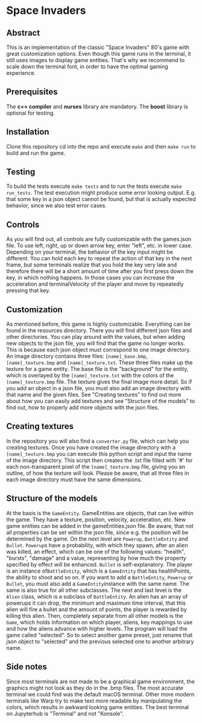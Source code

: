 # Space Invaders

## Abstract
This is an implementation of the classic "Space Invaders" 80's game with great customization options. Even though this game runs in the terminal, it still uses images to display game entities. That's why we recommend to scale down the terminal font, in order to have the optimal gaming experience.

## Prerequisites
The **c++ compiler** and **nurses** library are mandatory. The **boost** library is optional for testing.

## Installation
Clone this repository cd into the repo and execute `make` and then `make run` to build and run the game.

## Testing
To build the tests execute `make tests` and to run the tests execute `make run_tests`. The test execution might produce some error looking output. E.g. that some key in a json object cannot be found, but that is actually expected behavior, since we also test error cases.

## Controls
As you will find out, all controls are fully customizable with the games.json file. To use left, right, up or down arrow key, enter "left", etc. in lower case. Depending on your terminal, the behavior of the key input might be different. You can hold each key to repeat the action of that key in the next frame, but some terminals realize that you hold the key very late and therefore there will be a short amount of time after you first press down the key, in which nothing happens. In those cases you can increase the acceleration and terminalVelocity of the player and move by repeatedly pressing that key.

## Customization
As mentioned before, this game is highly customizable. Everything can be found in the resources directory. There you will find different json files and other directories. You can play around with the values, but when adding new objects to the json file, you will find that the game no longer works. This is because each json object must correspond to one image directory. An image directory contains three files: `[name]_base.bmp`, `[name]_texture.bmp` and `[name]_texture.txt`. These three files make up the texture for a game entity. The base file is the "background" for the entity, which is overlayed by the `[name]_texture.txt` with the colors of the `[name]_texture.bmp` file. The texture gives the final image more detail. So if you add an object in a json file, you must also add an image directory with that name and the given files. See "Creating textures" to find out more about how you can easily add textures and see "Structure of the models" to find out, how to properly add more objects with the json files.

## Creating textures
In the repository you will also find a `converter.py` file, which can help you creating textures. Once you have created the image directory with a `[name]_texture.bmp` you can execute this python script and input the name of the image directory. This script then creates the .txt file filled with '#' for each non-transparent pixel of the `[name]_texture.bmp` file, giving you an outline, of how the texture will look. Please be aware, that all three files in each image directory must have the same dimensions.

## Structure of the models
At the basis is the `GameEntity`. GameEntities are objects, that can live within the game. They have a texture, position, velocity, acceleration, etc. New game entities can be added in the gameEntities.json file. Be aware, that not all properties can be set within the json file, since e.g. the position will be determined by the game.
On the next level are `Powerup`, `BattleEntity` and `Bullet`. `Powerup`s have a probability, with which they spawn, after an alien was killed, an effect, which can be one of the following values: "health", "bursts", "damage" and a value, representing by how much the property specified by effect will be enhanced. `Bullet` is self-explanatory. The player is an instance of`BattleEntity`, which is a `GameEntity` that has healthPoints, the ability to shoot and so on. If you want to add a `BattleEntity`, `Powerup` or `Bullet`, you must also add a `GameEntity`instance with the same name. The same is also true for all other subclasses. The next and last level is the `Alien` class, which is a subclass of `BattleEntity`. An alien has an array of powerups it can drop, the minimum and maximum time interval, that this alien will fire a bullet and the amount of points, the player is rewarded by killing this alien.
Then, completely separate from all other models is the `Game`, which holds information on which player, aliens, key mappings to use and how the aliens advance with higher levels. The program will load the game called "selected". So to select another game preset, just rename that json object to "selected" and the previous selected one to another arbitrary name.

## Side notes
Since most terminals are not made to be a graphical game environment, the graphics might not look as they do in the .bmp files. The most accurate terminal we could find was the default macOS terminal. Other more modern terminals like Warp try to make text more readable by manipulating the colors, which results in awkward looking game entities. The best terminal on Jupyterhub is "Terminal" and not "Konsole".